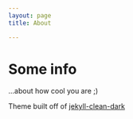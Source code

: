 ```yaml
---
layout: page 
title: About

---
```


# Some info 
...about how cool you are ;)





Theme built off of [jekyll-clean-dark](https://github.com/streetturtle/jekyll-clean-dark)
